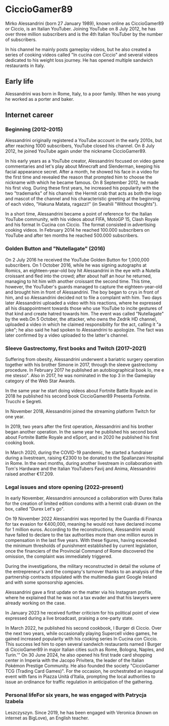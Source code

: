 # CiccioGamer89
Mirko Alessandrini (born 27 January 1989), known online as 
CiccioGamer89 or Ciccio, is an Italian YouTuber. Joining YouTube on 8 July 
2012, he has over three million subscribers and is the 4th Italian YouTuber by 
the number of subscribers. 

In his channel he mainly posts gameplay videos, but he also created a series of 
cooking videos called "In cucina con Ciccio" and several videos dedicated to 
his weight loss journey. He has opened multiple sandwich restaurants in Italy. 

## Early life
Alessandrini was born in Rome, Italy, to a poor family. When he 
was young he worked as a porter and baker. 

## Internet career 

### Beginning (2012–2015)
Alessandrini originally registered a YouTube account in the early 2010s,
but after reaching 1000 subscribers, YouTube closed his channel.
On 8 July 2012, he joined YouTube again under the nickname CiccioGamer89. 

In his early years as a YouTube creator, Alessandrini focused on video game 
commentaries and let's play about Minecraft and Slenderman, keeping his facial 
appearance secret. After a month, he showed his face in a video for the first 
time and revealed the reason that prompted him to choose the nickname with 
which he became famous. On 8 September 2012, he made his first vlog. During 
these first years, he increased his popularity with the two "trademarks" of his 
channel: the Hermit crab that acts as both the logo and mascot of the channel 
and his characteristic greeting at the beginning of each video, "Hakuna Matata, 
ragazzi!" (in Swahili "Without thoughts"). 

In a short time, Alessandrini became a point of reference for the Italian 
YouTube community, with his videos about FIFA, MotoGP 15, Clash Royale and his 
format In Cucina con Ciccio. The format consisted in advertising cooking 
videos. In February 2014 he reached 100.000 subscribers on YouTube and after 
ten months he reached 500.000 subscribers. 

### Golden Button and "Nutellagate" (2016)
On 2 July 2016 he received the YouTube Golden Button for 1,000,000 subscribers.
On 1 October 2016, while he was signing autographs at Romics, an eighteen-year-old
boy hit Alessandrini in the eye with a Nutella croissant and fled into the crowd;
after about half an hour he returned, managing to hit him with another croissant
the second time. This time, however, the YouTuber's guards managed to capture the
eighteen-year-old and brought him in front of Alessandrini. The boy began to crys in front of 
him, and so Alessandrini decided not to file a complaint with him. Two days 
later Alessandrini uploaded a video with his reactions, where he expressed all 
his disappointment towards those who use YouTube to incite gestures of that 
kind and create hatred towards him. The event was called "Nutellagate" by the 
web.On 5 October, the attacker, who owns the Zedrik HD channel, uploaded a 
video in which he claimed responsibility for the act, calling it "a joke"; he 
also said he had spoken to Alessandrini to apologize. The fact was later 
confirmed by a video uploaded to the latter's channel. 

### Sleeve Gastrectomy, first books and Twitch (2017–2021)
Suffering from obesity, Alessandrini underwent a bariatric surgery operation
together with his brother Simone in 2017, through the sleeve gastrectomy procedure.
In February 
2017 he published an autobiographical book Io, me e me stesso". Also in 2017, 
he was nominated in the top 3 in the Gameplay category of the Web Star Awards. 

In the same year he start doing videos about Fortnite Battle Royale and in 2018 
he published his second book CiccioGamer89 Presenta Fortnite. Trucchi e 
Segreti. 

In November 2018, Alessandrini joined the streaming platform Twitch for one 
year. 

In 2019, two years after the first operation, Alessandrini and his brother 
began another operation. In the same year he published his second book about 
Fortnite Battle Royale and eSport, and in 2020 he published his first cooking 
book. 

In March 2020, during the COVID-19 pandemic, he started a fundraiser during a 
livestream, raising €2300 to be donated to the Spallanzani Hospital in Rome. In 
the next months, during another livestream in collaboration with Tom's Hardware 
and the Italian YouTubers Favij and Anima, Alessandrini raised another €17.209. 

### Legal issues and store opening (2022–present)
In early November, Alessandrini announced a collaboration with Durex Italia
for the creation of limited edition condoms with a hermit crab drawn on the box,
called "Durex Let's go". 

On 19 November 2022 Alessandrini was reported by the Guardia di Finanza for tax 
evasion for €400,000, meaning he would not have declared income for 1 million 
euros. According to the reconstructions, Alessandrini would have failed to 
declare to the tax authorities more than one million euros in compensation in 
the last five years. With these figures, having exceeded the minimum thresholds 
of punishment established by current legislation, once the financiers of the 
Provincial Command of Rome discovered the omission, the complaint was 
immediately triggered. 

During the investigations, the military reconstructed in detail the volume of 
the entrepreneur's and the company's turnover thanks to an analysis of the 
partnership contracts stipulated with the multimedia giant Google Ireland and 
with some sponsorship agencies. 

Alessandrini gave a first update on the matter via his Instagram profile, where 
he explained that he was not a tax evader and that his lawyers were already 
working on the case. 

In January 2023 he received further criticism for his political point of view 
expressed during a live broadcast, praising a one-party state. 

In March 2022, he published his second cookbook, I Burger di Ciccio. Over the 
next two years, while occasionally playing Supercell video games, he gained 
increased popularity with his cooking series In Cucina con Ciccio. This success 
led him to open several sandwich restaurants named I Burger di CiccioGamer89 in 
major Italian cities such as Rome, Bologna, Naples, and Turin.'" On 30 June 
2024, he also opened his first trade card shopping center in Imperia with the 
Jacopo Privitera, the leader of the Italian Pokémon Prestige Community. He also 
founded the society "CiccioGamer TCG (Trading Card Games)". For the occasion, 
he orchestrated an inaugural event with fans in Piazza Unità d’Italia, 
prompting the local authorities to issue an ordinance for traffic regulation in 
anticipation of the gathering. 

### Personal lifeFor six years, he was engaged with Patrycja Izabela 
Leszczyszyn. Since 2019, he has been engaged with Veronica (known on internet 
as BigLove), an English teacher. 
